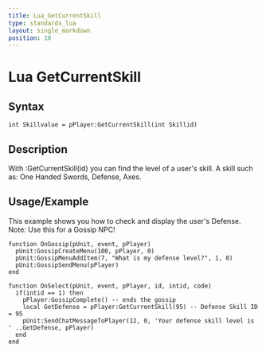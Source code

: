 ```yaml
---
title: Lua_GetCurrentSkill
type: standards_lua
layout: single_markdown
position: 10
---
```


# Lua GetCurrentSkill

## Syntax

```
int Skillvalue = pPlayer:GetCurrentSkill(int Skillid)
```

## Description

With :GetCurrentSkill(id) you can find the level of a user's skill. A skill such as: One Handed Swords, Defense, Axes.

## Usage/Example

This example shows you how to check and display the user's Defense. Note: Use this for a Gossip NPC!

```
function OnGossip(pUnit, event, pPlayer)
  pUnit:GossipCreateMenu(100, pPlayer, 0)
  pUnit:GossipMenuAddItem(7, "What is my defense level?", 1, 0)
  pUnit:GossipSendMenu(pPlayer)
end

function OnSelect(pUnit, event, pPlayer, id, intid, code)
  if(intid == 1) then
    pPlayer:GossipComplete() -- ends the gossip
    local GetDefense = pPlayer:GetCurrentSkill(95) -- Defense Skill ID = 95
    pUnit:SendChatMessageToPlayer(12, 0, 'Your defense skill level is ' ..GetDefense, pPlayer)
  end
end
```